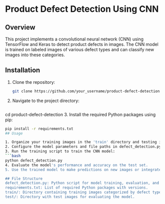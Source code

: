# Product Defect Detection Using CNN

## Overview
This project implements a convolutional neural network (CNN) using TensorFlow and Keras to detect product defects in images. The CNN model is trained on labeled images of various defect types and can classify new images into these categories.

## Installation
1. Clone the repository:
   ```bash
   git clone https://github.com/your_username/product-defect-detection.git
2. Navigate to the project directory:
     ```bash
cd product-defect-detection
3. Install the required Python packages using pip:
```bash
pip install -r requirements.txt
## Usage

1. Organize your training images in the 'train' directory and testing images in the 'test' directory.
2. Configure the model parameters and file paths in defect_detection.py as needed.
3. Run the training script to train the CNN model:
```bash
python defect_detection.py
4. Evaluate the model's performance and accuracy on the test set.
5. Use the trained model to make predictions on new images or integrate it into a production system for defect detection.

## File Structure
defect_detection.py: Python script for model training, evaluation, and prediction.
requirements.txt: List of required Python packages with versions.
train/: Directory containing training images categorized by defect type.
test/: Directory with test images for evaluating the model.


   

